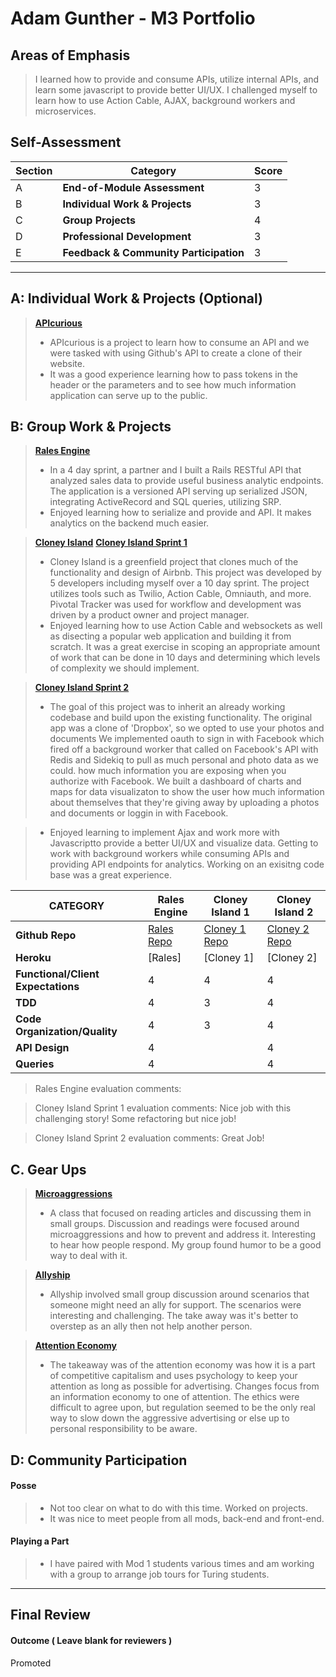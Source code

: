 # Adam Gunther - M3 Portfolio

## Areas of Emphasis

> I learned how to provide and consume APIs, utilize internal APIs, and learn some javascript to provide better UI/UX. I challenged myself to learn how to use Action Cable, AJAX, background workers and microservices.

## Self-Assessment

| Section | Category | Score |
| --- | ----- | --- |
| A | **End-of-Module Assessment** | 3 |
| B | **Individual Work & Projects** | 3 |
| C | **Group Projects** | 4 |
| D | **Professional Development** | 3 |
| E | **Feedback & Community Participation** | 3 |

-----------------------

## A: Individual Work & Projects (Optional)

> **[APIcurious](https://github.com/adamgunther1/apicurious)**
>* APIcurious is a project to learn how to consume an API and we were tasked with using Github's API to create a clone of their website.
>* It was a good experience learning how to pass tokens in the header or the parameters and to see how much information application can serve up to the public.


## B: Group Work & Projects

> **[Rales Engine](https://github.com/adamgunther1/rales_engine)**
>* In a 4 day sprint, a partner and I built a Rails RESTful API that analyzed sales data to provide useful business analytic endpoints. The application is a versioned API serving up serialized JSON, integrating ActiveRecord and SQL queries, utilizing SRP.
>* Enjoyed learning how to serialize and provide and API. It makes analytics on the backend much easier.

> **[Cloney Island](http://backend.turing.io/module3/projects/cloney_island/cloney_island)**
> **[Cloney Island Sprint 1](https://github.com/adamgunther1/cloney_island_airbnb)**
>* Cloney Island is a greenfield project that clones much of the functionality and design of Airbnb. This project was developed by 5 developers including myself over a 10 day sprint. The project utilizes tools such as Twilio, Action Cable, Omniauth, and more. Pivotal Tracker was used for workflow and development was driven by a product owner and project manager.
>* Enjoyed learning how to use Action Cable and websockets as well as disecting a popular web application and building it from scratch. It was a great exercise in scoping an appropriate amount of work that can be done in 10 days and determining which levels of complexity we should implement.

> **[Cloney Island Sprint 2](https://github.com/adamgunther1/dark_clout)**
>* The goal of this project was to inherit an already working codebase and build upon the existing functionality. The original app was a clone of 'Dropbox', so we opted to use your photos and documents We implemented oauth to sign in with Facebook which fired off a background worker that called on Facebook's API with Redis and Sidekiq to pull as much personal and photo data as we could. how much information you are exposing when you authorize with Facebook. We built a dashboard of charts and maps for data visualizaton to show the user how much information about themselves that they're giving away by uploading a photos and documents or loggin in with Facebook.

>* Enjoyed learning to implement Ajax and work more with Javascriptto provide a better UI/UX and visualize data. Getting to work with background workers while consuming APIs and providing API endpoints for analytics. Working on an exisitng code base was a great experience.

| CATEGORY | Rales Engine | Cloney Island 1 | Cloney Island 2 |
| --- | --- | --- | --- |
| **Github Repo** | [Rales Repo](https://github.com/adamgunther1/apicurious) | [Cloney 1 Repo](https://github.com/adamgunther1/cloney_island_airbnb) | [Cloney 2 Repo](https://github.com/adamgunther1/dark_clout) |
| **Heroku** | [Rales] | [Cloney 1] | [Cloney 2] |
| **Functional/Client Expectations** | 4 | 4 | 4 |
| **TDD** | 4 | 3 | 4 |
| **Code Organization/Quality** | 4 | 3 | 4 |
| **API Design** | 4 |  | 4 |
| **Queries** | 4 |   | 4 |

> Rales Engine evaluation comments:

> Cloney Island Sprint 1 evaluation comments:  Nice job with this challenging story! Some refactoring but nice job!

> Cloney Island Sprint 2 evaluation comments:  Great Job!

## C. **Gear Ups**

> **[Microaggressions](https://github.com/turingschool/gear-up/blob/master/microaggressions_original.markdown)**
>* A class that focused on reading articles and discussing them in small groups. Discussion and readings were focused around microaggressions and how to prevent and address it. Interesting to hear how people respond. My group found humor to be a good way to deal with it.

> **[Allyship](https://github.com/turingschool/gear-up/blob/master/allyship.markdown)**
>* Allyship involved small group discussion around scenarios that someone might need an ally for support. The scenarios were interesting and challenging. The take away was it's better to overstep as an ally then not help another person.

> **[Attention Economy](https://www.youtube.com/watch?v=50R21mblLb0)**
>* The takeaway was of the attention economy was how it is a part of competitive capitalism and uses psychology to keep your attention as long as possible for advertising. Changes focus from an information economy to one of attention. The ethics were difficult to agree upon, but regulation seemed to be the only real way to slow down the aggressive advertising or else up to personal responsibility to be aware.

## D: Community Participation

#### **Posse**
  >* Not too clear on what to do with this time. Worked on projects.
  >* It was nice to meet people from all mods, back-end and front-end.

#### **Playing a Part**

  >* I have paired with Mod 1 students various times and am working with a group to arrange job tours for Turing students.

------------------

## Final Review

#### Outcome ( Leave blank for reviewers )

Promoted
